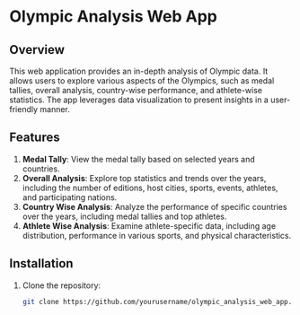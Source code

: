 # Olympic Analysis Web App

## Overview

This web application provides an in-depth analysis of Olympic data. It allows users to explore various aspects of the Olympics, such as medal tallies, overall analysis, country-wise performance, and athlete-wise statistics. The app leverages data visualization to present insights in a user-friendly manner.

## Features

1. **Medal Tally**: View the medal tally based on selected years and countries.
2. **Overall Analysis**: Explore top statistics and trends over the years, including the number of editions, host cities, sports, events, athletes, and participating nations.
3. **Country Wise Analysis**: Analyze the performance of specific countries over the years, including medal tallies and top athletes.
4. **Athlete Wise Analysis**: Examine athlete-specific data, including age distribution, performance in various sports, and physical characteristics.

## Installation

1. Clone the repository:
   ```sh
   git clone https://github.com/yourusername/olympic_analysis_web_app.git
